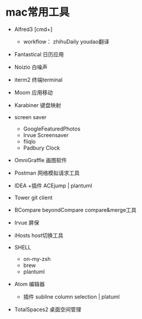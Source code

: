 # mac常用工具
+ Alfred3 [cmd+\]
    + workflow： zhihuDaily youdao翻译
+ Fantastical 日历应用
+ Noizio 白噪声
+ iterm2    终端terminal
+ Moom      应用移动
+ Karabiner 键盘映射
+ screen saver
    + GoogleFeaturedPhotos
    + Irvue Screensaver
    + fliqlo
    + Padbury Clock

+ OmniGraffle 画图软件
+ Postman 网络模拟请求工具
+ IDEA
    +插件 ACEjump | plantuml

+ Tower git client 
+ BCompare beyondCompare compare&merge工具

+ Irvue 屏保
+ iHosts host切换工具
+ SHELL
    + on-my-zsh
    + brew 
    + plantuml
    
+ Atom 编辑器
    + 插件 subline column selection | platuml

+ TotalSpaces2 桌面空间管理
